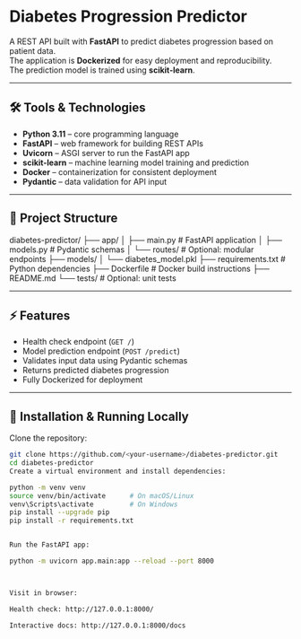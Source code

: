 # Diabetes Progression Predictor

A REST API built with **FastAPI** to predict diabetes progression based on patient data.  
The application is **Dockerized** for easy deployment and reproducibility.  
The prediction model is trained using **scikit-learn**.

---

## 🛠 Tools & Technologies

- **Python 3.11** – core programming language  
- **FastAPI** – web framework for building REST APIs  
- **Uvicorn** – ASGI server to run the FastAPI app  
- **scikit-learn** – machine learning model training and prediction  
- **Docker** – containerization for consistent deployment  
- **Pydantic** – data validation for API input  

---

## 📁 Project Structure
diabetes-predictor/
├── app/
│ ├── main.py # FastAPI application
│ ├── models.py # Pydantic schemas
│ └── routes/ # Optional: modular endpoints
├── models/
│ └── diabetes_model.pkl
├── requirements.txt # Python dependencies
├── Dockerfile # Docker build instructions
├── README.md
└── tests/ # Optional: unit tests


---

## ⚡ Features

- Health check endpoint (`GET /`)  
- Model prediction endpoint (`POST /predict`)  
- Validates input data using Pydantic schemas  
- Returns predicted diabetes progression  
- Fully Dockerized for deployment  

---

## 🚀 Installation & Running Locally

Clone the repository:

```bash
git clone https://github.com/<your-username>/diabetes-predictor.git
cd diabetes-predictor
Create a virtual environment and install dependencies:

python -m venv venv
source venv/bin/activate      # On macOS/Linux
venv\Scripts\activate         # On Windows
pip install --upgrade pip
pip install -r requirements.txt


Run the FastAPI app:

python -m uvicorn app.main:app --reload --port 8000



Visit in browser:

Health check: http://127.0.0.1:8000/

Interactive docs: http://127.0.0.1:8000/docs

